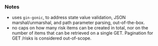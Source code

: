 ### Notes
- uses `gin-gonic`, to address state value validation, JSON marshal/unmarshal, and path parameter parsing, out-of-the-box.
- no caps on how many risk items can be created in total, nor on the number of items that can be retrieved on a single GET.  Pagination for GET /risks is considered out-of-scope.
